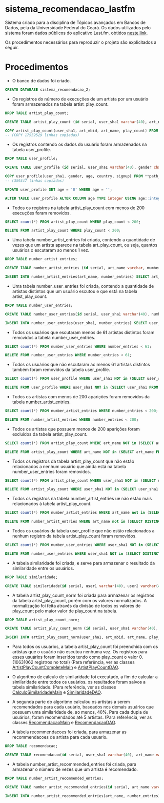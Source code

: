 # sistema_recomendacao_lastfm
Sistema criado para a disciplina de Tópicos avançados em Bancos de Dados, pela da Universidade Federal do Ceará.
Os dados utilizados pelo sistema foram dados públicos do aplicativo Last.fm, obtidos [neste link](http://www.dtic.upf.edu/~ocelma/MusicRecommendationDataset/index.html).

Os procedimentos necessários para reproduzir o projeto são explicitados a seguir.

# Procedimentos

- O banco de dados foi criado.

```SQL
CREATE DATABASE sistema_recomendacao_2;
```

- Os registros do número de execuções de um artista por um usuário foram armazenados na tabela artist_play_count.

```SQL
DROP TABLE artist_play_count;

CREATE TABLE artist_play_count (id serial, user_sha1 varchar(40), art_mbid varchar(40), art_name varchar, play_count int, PRIMARY KEY(id));

COPY artist_play_count(user_sha1, art_mbid, art_name, play_count) FROM **path_of_the_TSV_file** DELIMITER E'\t';
-- (COPY 17559529 linhas copiadas)
```
  
- Os registros contendo os dados do usuário foram armazenados na tabela user_profile.

```SQL
DROP TABLE user_profile;

CREATE TABLE user_profile (id serial, user_sha1 varchar(40), gender char(1), age char(5), country varchar(50), signup date);

COPY user_profile(user_sha1, gender, age, country, signup) FROM **path_of_the_TSV_file** DELIMITER E'\t';
-- (359347 linhas copiadas)

UPDATE user_profile SET age = '0' WHERE age = '';	

ALTER TABLE user_profile ALTER COLUMN age TYPE integer USING age::integer;
```

- Todos os registros na tabela artist_play_count com menos de 200 execuções foram removidos.

```SQL
SELECT count(*) FROM artist_play_count WHERE play_count < 200;

DELETE FROM artist_play_count WHERE play_count < 200;	
```

- Uma tabela number_artist_entries foi criada, contendo a quantidade de vezes que um artista aparece na tabela art_play_count, ou seja, quantos usuários o escutaram ao menos 1 vez.

```SQL
DROP TABLE number_artist_entries;

CREATE TABLE number_artist_entries (id serial, art_name varchar, number_entries int, PRIMARY KEY(id));

INSERT INTO number_artist_entries(art_name, number_entries) SELECT art_name, count(art_name) from artist_play_count GROUP BY art_name;
```

- Uma tabela number_user_entries foi criada, contendo a quantidade de artistas distintos que um usuário escutou e que está na tabela artist_play_count.

```SQL
DROP TABLE number_user_entries;

CREATE TABLE number_user_entries(id serial, user_sha1 varchar(40), number_entries int, PRIMARY KEY (id));

INSERT INTO number_user_entries(user_sha1, number_entries) SELECT user_sha1, count(user_sha1) FROM artist_play_count GROUP BY user_sha1;
```

- Todos os usuários que escutaram menos de 61 artistas distintos foram removidos a tabela number_user_entries.
	
```SQL	
SELECT count(*) FROM number_user_entries WHERE number_entries < 61;

DELETE FROM number_user_entries WHERE number_entries < 61;
```

- Todos os usuários que não escutaram ao menos 61 artistas distintos também foram removidos da tabela user_profile.

```SQL
SELECT count(*) FROM user_profile WHERE user_sha1 NOT in (SELECT user_sha1 FROM number_user_entries);

DELETE FROM user_profile WHERE user_sha1 NOT in (SELECT user_sha1 FROM number_user_entries);
```

- Todos os artistas com menos de 200 aparições foram removidos da tabela number_artist_entries.
	
```SQL	
SELECT count(*) FROM number_artist_entries WHERE number_entries < 200;

DELETE FROM number_artist_entries WHERE number_entries < 200;
```

- Todos os artistas que possuem menos de 200 aparições foram excluídos da tabela artist_play_count.
	
```SQL	
SELECT count(*) FROM artist_play_count WHERE art_name NOT in (SELECT art_name FROM number_artist_entries);

DELETE FROM artist_play_count WHERE art_name NOT in (SELECT art_name FROM number_artist_entries);
```

-  Todos os registros da tabela artist_play_count que não estão relacionados a nenhum usuário que ainda está na tabela number_user_entries foram removidos.

```SQL
SELECT count(*) FROM artist_play_count WHERE user_sha1 NOT in (SELECT user_sha1 FROM number_user_entries);

DELETE FROM artist_play_count WHERE user_sha1 NOT in (SELECT user_sha1 FROM number_user_entries);
```

- Todos os registros na tabela number_artist_entries ue não estão mais relacionados à tabela artist_play_count.
	
```SQL	
SELECT count(*) FROM number_artist_entries WHERE art_name not in (SELECT DISTINCT art_name FROM artist_play_count);

DELETE FROM number_artist_entries WHERE art_name not in (SELECT DISTINCT art_name FROM artist_play_count);
```

- Todos os usuários da tabela user_profile que não estão relacionados a nenhum registro da tabela artist_play_count foram removidos.
	
```SQL
SELECT count(*) FROM number_user_entries WHERE user_sha1 NOT in (SELECT DISTINCT user_sha1 FROM artist_play_count);

DELETE FROM number_user_entries WHERE user_sha1 NOT in (SELECT DISTINCT user_sha1 FROM artist_play_count);
```

- A tabela similaridade foi criada, e serve para armazenar o resultado da similaridade entre os usuários.

```SQL
DROP TABLE similaridade;

CREATE TABLE similaridade(id serial, user1 varchar(40), user2 varchar(40), similaridade double precision, PRIMARY KEY(id));
```

- A tabela artist_play_count_norm foi criada para armazenar os registros da tabela artist_play_count, porém com os valores normalizados. A normalização foi feita através da divisão de todos os valores de play_count pelo maior valor de play_count na tabela. 

```SQL
DROP TABLE artist_play_count_norm;

CREATE TABLE artist_play_count_norm (id serial, user_sha1 varchar(40), art_mbid varchar(40), art_name varchar, play_count double precision, primary key(id));

INSERT INTO artist_play_count_norm(user_sha1, art_mbid, art_name, play_count) SELECT user_sha1, art_mbid, art_name, CAST(play_count AS double precision) / (SELECT max(play_count) FROM artist_play_count) FROM artist_play_count;
```

- Para todos os usuários, a tabela artist_play_count foi preenchida com os artistas que o usuário não escutou nenhuma vez. Os registros para esses usuários foram inseridos tendo como play_count o valor 0. (10631062 registros no total)
  (Para referência, ver as classes [ArtistPlayCountCompleteMain](https://github.com/CaioMelo8/sistema_recomendacao_lastfm/blob/master/TrabalhoSistemaRecomendacao/src/br/ufc/caio/main/ArtistPlayCountCompleteMain.java) e [ArtistPlayCountDAO](https://github.com/CaioMelo8/sistema_recomendacao_lastfm/blob/master/TrabalhoSistemaRecomendacao/src/br/ufc/caio/dao/ArtistPlayCountDAO.java).

- O algoritmo de cálculo de similaridade foi executado, a fim de calcular a similaridade entre todos os usuários. os resultados foram salvos a tabela similaridade.
  (Para referência, ver as classes [CalculoSimilaridadeMain](https://github.com/CaioMelo8/sistema_recomendacao_lastfm/blob/master/TrabalhoSistemaRecomendacao/src/br/ufc/caio/main/CalculoSimilaridadeMain.java) e [SimilaridadeDAO](https://github.com/CaioMelo8/sistema_recomendacao_lastfm/blob/master/TrabalhoSistemaRecomendacao/src/br/ufc/caio/dao/SimilaridadeDAO.java).

- A segunda parte do algoritmo calculou os artistas a serem recomendados para cada usuário, baseados nos demais usuários que possuem uma similaridade de, ao menos, 40%.
  Para cada dupla de usuários, foram recomendados até 5 artistas.  (Para referência, ver as classes [RecomendacaoMain](https://github.com/CaioMelo8/sistema_recomendacao_lastfm/blob/master/TrabalhoSistemaRecomendacao/src/br/ufc/caio/main/RecomendacaoMain.java) e [RecomendacaoDAO](https://github.com/CaioMelo8/sistema_recomendacao_lastfm/blob/master/TrabalhoSistemaRecomendacao/src/br/ufc/caio/dao/RecomendacaoDAO.java).

- A tabela recommendacoes foi criada, para armazenar as recommendacoes de artista para cada usuario.

```SQL
DROP TABLE recomendacao;

CREATE TABLE recomendacao(id serial, user_sha1 varchar(40), art_name varchar, primary key(id));
```

- A tabela number_artist_recommended_entries foi criada, para armazenar o número de vezes que um artista é recomendado.

```SQL
DROP TABLE number_artist_recommended_entries;

CREATE TABLE number_artist_recommended_entries(id serial, art_name varchar, number_entries int, primary key(id));

INSERT INTO number_artist_recommended_entries(art_name, number_entries) SELECT art_name, count(*) FROM recomendacao GROUP BY art_name;
```

